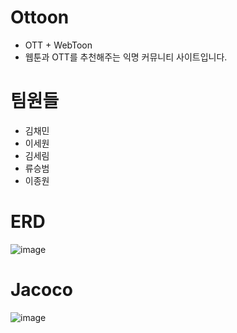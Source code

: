# Ottoon
- OTT + WebToon
- 웹툰과 OTT를 추천해주는 익명 커뮤니티 사이트입니다.

# 팀원들
- 김채민
- 이세원
- 김세림
- 류승범
- 이종원

# ERD
![image](https://github.com/JulySoon/Ottoon/assets/94772043/4a8a131f-ad2d-46c3-b3f6-0325bd5dd3e9)


# Jacoco
![image](https://github.com/JulySoon/Ottoon/assets/94772043/8834f2cd-958c-46fc-bfe5-f8f968be8653)
